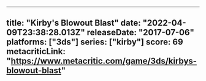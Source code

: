 
---
title: "Kirby's Blowout Blast"
date: "2022-04-09T23:38:28.013Z"
releaseDate: "2017-07-06"
platforms: ["3ds"]
series: ["kirby"]
score: 69
metacriticLink: "https://www.metacritic.com/game/3ds/kirbys-blowout-blast"
---

